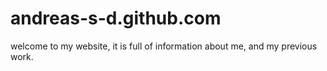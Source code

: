 # andreas-s-d.github.com
welcome to my website, it is full of information about me, and my previous work.
